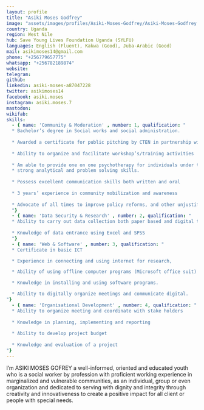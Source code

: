 ```yaml
---
layout: profile
title: "Asiki Moses Godfrey"
image: "assets/images/profiles/Asiki-Moses-Godfrey/Asiki-Moses-Godfrey.jpg"
country: Uganda
region: West Nile
hub: Save Young Lives Foundation Uganda (SYLFU)
languages: English (Fluent), Kakwa (Good), Juba-Arabic (Good)
mail: asikimoses14@gmail.com
phone: "+256779657775"
whatsapp: "+256782189874"
website: 
telegram: 
github: 
linkedin: asiki-moses-a87047228
twitter: asikimoses14
facebook: asiki.moses
instagram: asiki.moses.7
mastodon: 
wikifab: 
skills:
  - { name: 'Community & Moderation' , number: 1, qualification: "
  * Bachelor’s degree in Social works and social administration.
  
  * Awarded a certificate for public pitching by CTEN in partnership with r0g Agency under the #ASKNet programme.
  
  * Ability to organize and facilitate workshop’s/training activities
  
  * Am able to provide one on one psychotherapy for individuals under trauma as a result of my high interpersonal, relational and   
  * strong analytical and problem solving skills.
  
  * Possess excellent communication skills both written and oral
  
  * 3 years’ experience in community mobilization and awareness
  
  * Advocate of all times to improve policy reforms, and other unjustifiable action against vulnerable or marginalized groups hence realization of social justice and well-being rights of all individuals at their communities.
  "}
  - { name: 'Data Security & Research' , number: 2, qualification: "
  * Ability to carry out data collection both paper based and digital tools such as ODK, Kobo-Collect including data analysis using SPSS
  
  * Knowledge of data entrance using Excel and SPSS
  "}
  - { name: 'Web & Software' , number: 3, qualification: "
  * Certificate in basic ICT

  * Experience in connecting and using internet for research,

  * Ability of using offline computer programs (Microsoft office suit) and online platforms, basic social media experience,

  * Knowledge in installing and using software programs.

  * Ability to digitally organize meetings and communicate digital.
"}
  - { name: 'Organisational Development' , number: 4, qualification: "
  * Ability to organize meeting and coordinate with stake holders
  
  * Knowledge in planning, implementing and reporting
  
  * Ability to develop project budget
  
  * Knowledge and evaluation of a project
"}
---
```

I’m ASIKI MOSES GOFREY a well-informed, oriented and educated youth who is a social worker by profession with proficient working experience in marginalized and vulnerable communities, as an individual, group or even organization and dedicated to serving with dignity and integrity through creativity and innovativeness to create a positive impact for all client or people with special needs.
